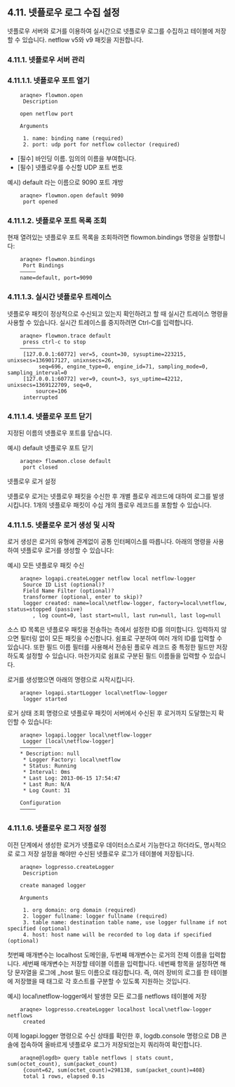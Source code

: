 ## 4.11. 넷플로우 로그 수집 설정


넷플로우 서버와 로거를 이용하여 실시간으로 넷플로우 로그를 수집하고 테이블에 저장할 수 있습니다. netflow v5와 v9 패킷을 지원합니다.

### 4.11.1. 넷플로우 서버 관리

### 4.11.1.1. 넷플로우 포트 열기

~~~
    araqne> flowmon.open
     Description

    open netflow port

    Arguments

     1. name: binding name (required)
     2. port: udp port for netflow collector (required)
~~~

* [필수] 바인딩 이름. 임의의 이름을 부여합니다.
* [필수] 넷플로우를 수신할 UDP 포트 번호

예시) default 라는 이름으로 9090 포트 개방

~~~
    araqne> flowmon.open default 9090
     port opened
~~~

### 4.11.1.2. 넷플로우 포트 목록 조회

현재 열려있는 넷플로우 포트 목록을 조회하려면 flowmon.bindings 명령을 실행합니다:

~~~
    araqne> flowmon.bindings
     Port Bindings
    —————
    name=default, port=9090
~~~

### 4.11.1.3. 실시간 넷플로우 트레이스

넷플로우 패킷이 정상적으로 수신되고 있는지 확인하려고 할 때 실시간 트레이스 명령을 사용할 수 있습니다. 실시간 트레이스를 중지하려면 Ctrl-C를 입력합니다.

~~~
    araqne> flowmon.trace default
     press ctrl-c to stop
    ————————
     [127.0.0.1:60772] ver=5, count=30, sysuptime=223215, unixsecs=1369017127, unixnsecs=26,
          seq=696, engine_type=0, engine_id=71, sampling_mode=0, sampling_interval=0
     [127.0.0.1:60772] ver=9, count=3, sys_uptime=42212, unixsecs=1369122709, seq=0, 
         source=106
     interrupted
~~~

### 4.11.1.4. 넷플로우 포트 닫기

지정된 이름의 넷플로우 포트를 닫습니다.

예시) default 넷플로우 포트 닫기

~~~
    araqne> flowmon.close default
     port closed
~~~

넷플로우 로거 설정

넷플로우 로거는 넷플로우 패킷을 수신한 후 개별 플로우 레코드에 대하여 로그를 발생시킵니다. 1개의 넷플로우 패킷이 수십 개의 플로우 레코드를 포함할 수 있습니다.

### 4.11.1.5. 넷플로우 로거 생성 및 시작

로거 생성은 로거의 유형에 관계없이 공통 인터페이스를 따릅니다. 아래의 명령을 사용하여 넷플로우 로거를 생성할 수 있습니다:

예시) 모든 넷플로우 패킷 수신

~~~
    araqne> logapi.createLogger netflow local netflow-logger
     Source ID List (optional)?
     Field Name Filter (optional)?
     transformer (optional, enter to skip)?
     logger created: name=local\netflow-logger, factory=local\netflow, status=stopped (passive)
        , log count=0, last start=null, last run=null, last log=null
~~~

소스 ID 목록은 넷플로우 패킷을 전송하는 측에서 설정한 ID를 의미합니다. 입력하지 않으면 필터링 없이 모든 패킷을 수신합니다. 쉼표로 구분하여 여러 개의 ID를 입력할 수 있습니다. 또한 필드 이름 필터를 사용해서 전송된 플로우 레코드 중 특정한 필드만 저장하도록 설정할 수 있습니다. 마찬가지로 쉼표로 구분된 필드 이름들을 입력할 수 있습니다.

로거를 생성했으면 아래의 명령으로 시작시킵니다.

~~~
    araqne> logapi.startLogger local\netflow-logger
     logger started
~~~

로거 상태 조회 명령으로 넷플로우 패킷이 서버에서 수신된 후 로거까지 도달했는지 확인할 수 있습니다:

~~~
    araqne> logapi.logger local\netflow-logger
     Logger [local\netflow-logger]
    ——————————
    * Description: null
     * Logger Factory: local\netflow
     * Status: Running
     * Interval: 0ms
     * Last Log: 2013-06-15 17:54:47
     * Last Run: N/A
     * Log Count: 31

    Configuration
    —————
~~~

### 4.11.1.6. 넷플로우 로그 저장 설정

이전 단계에서 생성한 로거가 넷플로우 데이터소스로서 기능한다고 하더라도, 명시적으로 로그 저장 설정을 해야만 수신된 넷플로우 로그가 테이블에 저장됩니다.

~~~
    araqne> logpresso.createLogger
     Description

    create managed logger

    Arguments

     1. org domain: org domain (required)
     2. logger fullname: logger fullname (required)
     3. table name: destination table name, use logger fullname if not specified (optional)
     4. host: host name will be recorded to log data if specified (optional)
~~~

첫번째 매개변수는 localhost 도메인을, 두번째 매개변수는 로거의 전체 이름을 입력합니다. 세번째 매개변수는 저장할 테이블 이름을 입력합니다. 네번째 항목을 설정하면 해당 문자열을 로그에 _host 필드 이름으로 태깅합니다. 즉, 여러 장비의 로그를 한 테이블에 저장했을 때 태그로 각 호스트를 구분할 수 있도록 지원하는 것입니다.

예시) local\\netflow-logger에서 발생한 모든 로그를 netflows 테이블에 저장

~~~
    araqne> logpresso.createLogger localhost local\netflow-logger netflows
     created
~~~

이제 logapi.logger 명령으로 수신 상태를 확인한 후, logdb.console 명령으로 DB 콘솔에 접속하여 올바르게 넷플로우 로그가 저장되었는지 쿼리하여 확인합니다.

~~~
    araqne@logdb> query table netflows | stats count, sum(octet_count), sum(packet_count)
     {count=62, sum(octet_count)=298138, sum(packet_count)=408}
     total 1 rows, elapsed 0.1s
~~~

